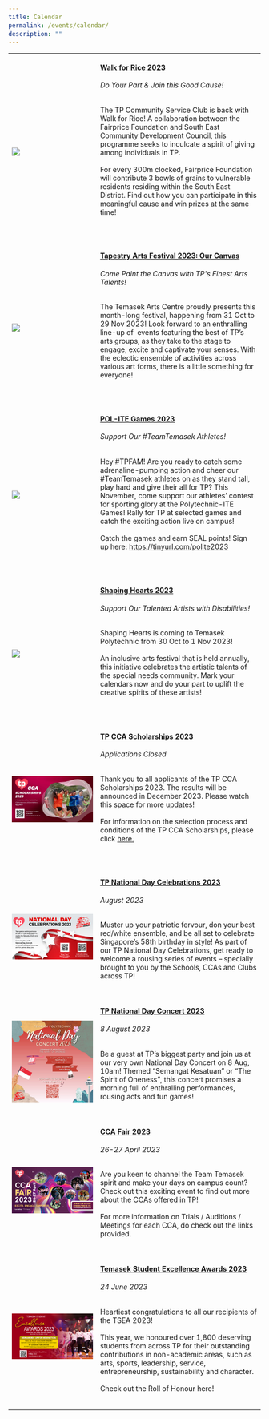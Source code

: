 ```yaml
---
title: Calendar
permalink: /events/calendar/
description: ""
---
```

<table>
	<tbody>
		<tr></tr><tr>
		</tr><tr>
			</tr><tr>
			<td style="width:35%">
			<br>
				<img style="display:block;margin-left:auto;margin-right:auto;" src="https://hosting.photobucket.com/images/i/tracyng81/SDAA_Walk_for_Rice_2023.png?width=320&amp;height=320&amp;fit=bounds">
		</td>
		<td style="width:65%"><br>
			<a href="/events/highlights/walkforrice2023/"><h4 style="margin-top:0%">Walk for Rice 2023</h4></a>
				<h6 style="margin-top:0%"><i>Do Your Part &amp; Join this Good Cause!</i></h6>
				<p style="margin-top:0%">

The TP Community Service Club is back with Walk for Rice! A collaboration between the Fairprice Foundation and South East Community Development Council, this programme seeks to inculcate a spirit of giving among individuals in TP. 
<br>
<br>
For every 300m clocked, Fairprice Foundation will contribute 3 bowls of grains to vulnerable residents residing within the South East District. Find out how you can participate in this meaningful cause and win prizes at the same time!
										<br><br>
			<br>
		</p></td>
	</tr>
		<tr><td style="width:35%">
			<br>
				<img style="display:block;margin-left:auto;margin-right:auto;" src="https://hosting.photobucket.com/images/i/tracyng81/1(Main).png?width=320&amp;height=320&amp;fit=bounds">
		</td>
		<td style="width:65%"><br>
			<a href="/events/highlights/tapestry2023/"><h4 style="margin-top:0%">Tapestry Arts Festival 2023: Our Canvas</h4></a>
				<h6 style="margin-top:0%"><i>Come Paint the Canvas with TP's Finest Arts Talents!</i></h6>
				<p style="margin-top:0%">

The Temasek Arts Centre proudly presents this month-long festival, happening from 31 Oct to 29 Nov 2023! Look forward to an enthralling line-up of &nbsp;events featuring the best of TP’s arts groups, as they take to the stage to engage, excite and captivate your senses. With the eclectic ensemble of activities across various art forms, there is a little something for everyone!
										<br><br>
			<br>
		</p></td>
	</tr>
			<tr>
			</tr><tr>
		</tr><tr>
		</tr><tr>
			<td style="width:35%">
			<br>
				<img style="display:block;margin-left:auto;margin-right:auto;" src="https://hosting.photobucket.com/images/i/tracyng81/POL-ITE_2023_-_Main_eDM.jpg?width=320&amp;height=320&amp;fit=bounds">
		</td>
		<td style="width:65%"><br>
			<a href="/events/highlights/politegames2023/"><h4 style="margin-top:0%">POL-ITE Games 2023</h4></a>
				<h6 style="margin-top:0%"><i>Support Our #TeamTemasek Athletes!</i></h6>
				<p style="margin-top:0%">

Hey #TPFAM! Are you ready to catch some adrenaline-pumping action and cheer our #TeamTemasek athletes on as they stand tall, play hard and give their all for TP? This November, come support our athletes’ contest for sporting glory at the Polytechnic-ITE Games! Rally for TP at selected games and catch the exciting action live on campus!
<br>
<br>
					Catch the games and earn SEAL points! Sign up here: <a>https://tinyurl.com/polite2023</a>
										<br><br>
			<br>
		</p></td>
	</tr>
			<tr>
		</tr><tr>
		</tr><tr>
			<td style="width:35%">
			<br>
				<img style="display:block;margin-left:auto;margin-right:auto;" src="https://hosting.photobucket.com/images/i/tracyng81/Temasek_Poly_Web_Banner_(Virtual_Campus)_wovT2TBjSwkfp64BUoBthv.png?width=320&amp;height=320&amp;fit=bounds">
		</td>
		<td style="width:65%"><br>
			<a href="/events/highlights/shapinghearts2023/"><h4 style="margin-top:0%">Shaping Hearts 2023</h4></a>
				<h6 style="margin-top:0%"><i>Support Our Talented Artists with Disabilities!</i></h6>
				<p style="margin-top:0%">
     
Shaping Hearts is coming to Temasek Polytechnic from 30 Oct to 1 Nov 2023! 
<br>
<br>
An inclusive arts festival that is held annually, this initiative celebrates the artistic talents of the special needs community. Mark your calendars now and do your part to uplift the creative spirits of these artists! 
										<br><br>
			<br>
		</p></td>
	</tr>
			<tr>
		</tr><tr>
			<td style="width:35%">
			<br>
				<img style="display:block;margin-left:auto;margin-right:auto;" src="/images/Events/CCA Scholarship/cca scholarship2023.jpg">
		</td>
		<td style="width:65%"><br>
			<a href="/events/tp-cca-scholarships2023/"><h4 style="margin-top:0%">TP CCA Scholarships 2023</h4></a>
				<h6 style="margin-top:0%"><i>Applications Closed</i></h6>
				<p style="margin-top:0%">

Thank you to all applicants of the TP CCA Scholarships 2023. The results will be announced in December 2023. Please watch this space for more updates!
<br>
<br>
For information on the selection process and conditions of the TP CCA Scholarships, please click <a href="/events/tp-cca-scholarships2023/">here.
										<br><br>
			<br>
		</a></p></td>
	</tr>
			<tr>
		<td style="width:35%">
			<br>
				<img style="display:block;margin-left:auto;margin-right:auto;" src="/images/homepage-images/homepage_ndc_2023.jpg">
		</td>
		<td style="width:65%"><br>
			<a href="/events/highlights/tpnationaldaycelebrations2023/"><h4 style="margin-top:0%">TP National Day Celebrations 2023</h4></a>
				<h6 style="margin-top:0%"><i>August 2023</i></h6>
				<p style="margin-top:0%">
				Muster up your patriotic fervour, don your best red/white ensemble, and be all set to celebrate Singapore’s 58th birthday in style! As part of our TP National Day Celebrations, get ready to welcome a rousing series of events – specially brought to you by the Schools, CCAs and Clubs across TP!
									</p>
			<br>
		</td>
			</tr><tr>
		<td style="width:35%">
			<br>
				<img style="display:block;margin-left:auto;margin-right:auto;" src="/images/homepage-images/ndc_2023%20.png">
		</td>
		<td style="width:65%"><br>
			<a href="/events/highlights/tpnationaldayconcert2023/"><h4 style="margin-top:0%">TP National Day Concert 2023</h4></a>
				<h6 style="margin-top:0%"><i>8 August 2023</i></h6>
				<p style="margin-top:0%">
					Be a guest at TP’s biggest party and join us at our very own National Day Concert on 8 Aug, 10am! Themed “Semangat Kesatuan” or “The Spirit of Oneness”, this concert promises a morning full of enthralling performances, rousing acts and fun games!
							</p>
			<br>
		</td>
	</tr><tr>
		<td style="width:35%">
			<br>
				<img style="display:block;margin-left:auto;margin-right:auto;" src="/images/Home/CCA Fair 2023.jpg">
		</td>
		<td style="width:65%"><br>
			<a href="/events/ccafair2023/"><h4 style="margin-top:0%">CCA Fair 2023</h4></a>
				<h6 style="margin-top:0%"><i>26-27 April 2023</i></h6>
				<p style="margin-top:0%">
					Are you keen to channel the Team Temasek spirit and make your days on campus count? Check out this exciting event to find out more about the CCAs offered in TP!
					<br><br>
					For more information on Trials / Auditions / Meetings for each CCA, do check out the links provided.
				</p>
			<br>
		</td>
	</tr>
		<tr>
		<td style="width:35%">
			<br>
				<img style="display:block;margin-left:auto;margin-right:auto;" src="/images/Home/tsea 2023 cover.jpg">
		</td>
		<td style="width:65%"><br>
			<a href="/events/highlights/tsea2023/"><h4 style="margin-top:0%">Temasek Student Excellence Awards 2023</h4></a>
				<h6 style="margin-top:0%"><i>24 June 2023</i></h6>
				<p style="margin-top:0%">
					Heartiest congratulations to all our recipients of the TSEA 2023! 
					<br><br>
					This year, we honoured over 1,800 deserving students from across TP for their outstanding contributions in non-academic areas, such as arts, sports, leadership, service, entrepreneurship, sustainability and character.
										<br><br>
					Check out the Roll of Honour here!
				</p>
			<br>
		</td>
	</tr>

</tbody></table>